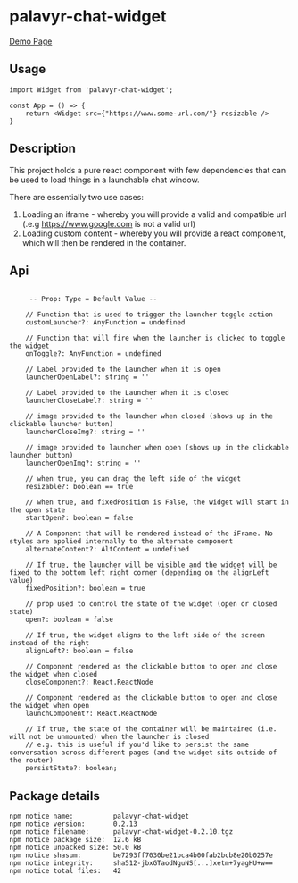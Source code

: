 # palavyr-chat-widget

[Demo Page](https://palavyr.github.io/palavyr-chat-widget/)

## Usage

    import Widget from 'palavyr-chat-widget';

    const App = () => {
        return <Widget src={"https://www.some-url.com/"} resizable />
    }

## Description

This project holds a pure react component with few dependencies that can be used to load things in a launchable chat window.

There are essentially two use cases:

1. Loading an iframe - whereby you will provide a valid and compatible url (.e.g https://www.google.com is not a valid url)
2. Loading custom content - whereby you will provide a react component, which will then be rendered in the container.

## Api

```

     -- Prop: Type = Default Value --

    // Function that is used to trigger the launcher toggle action
    customLauncher?: AnyFunction = undefined

    // Function that will fire when the launcher is clicked to toggle the widget
    onToggle?: AnyFunction = undefined

    // Label provided to the Launcher when it is open
    launcherOpenLabel?: string = ''

    // Label provided to the Launcher when it is closed
    launcherCloseLabel?: string = ''

    // image provided to the launcher when closed (shows up in the clickable launcher button)
    launcherCloseImg?: string = ''

    // image provided to launcher when open (shows up in the clickable launcher button)
    launcherOpenImg?: string = ''

    // when true, you can drag the left side of the widget
    resizable?: boolean == true

    // when true, and fixedPosition is False, the widget will start in the open state
    startOpen?: boolean = false

    // A Component that will be rendered instead of the iFrame. No styles are applied internally to the alternate component
    alternateContent?: AltContent = undefined

    // If true, the launcher will be visible and the widget will be fixed to the bottom left right corner (depending on the alignLeft value)
    fixedPosition?: boolean = true

    // prop used to control the state of the widget (open or closed state)
    open?: boolean = false

    // If true, the widget aligns to the left side of the screen instead of the right
    alignLeft?: boolean = false

    // Component rendered as the clickable button to open and close the widget when closed
    closeComponent?: React.ReactNode

    // Component rendered as the clickable button to open and close the widget when open
    launchComponent?: React.ReactNode

    // If true, the state of the container will be maintained (i.e. will not be unmounted) when the launcher is closed
    // e.g. this is useful if you'd like to persist the same conversation across different pages (and the widget sits outside of the router)
    persistState?: boolean;

```

## Package details

```
npm notice name:          palavyr-chat-widget
npm notice version:       0.2.13
npm notice filename:      palavyr-chat-widget-0.2.10.tgz
npm notice package size:  12.6 kB
npm notice unpacked size: 50.0 kB
npm notice shasum:        be7293ff7030be21bca4b00fab2bcb8e20b0257e
npm notice integrity:     sha512-jbxGTaodNguNS[...]xetm+7yagHU+w==
npm notice total files:   42
```